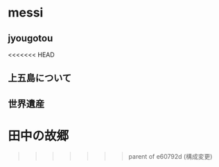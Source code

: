 # messi
## jyougotou
<<<<<<< HEAD
## 上五島について
## 世界遺産

田中の故郷
=======
>>>>>>> parent of e60792d (構成変更)
